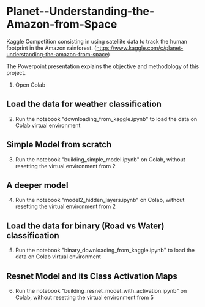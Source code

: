 # Planet--Understanding-the-Amazon-from-Space
Kaggle Competition consisting in using satellite data to track the human footprint in the Amazon rainforest. (https://www.kaggle.com/c/planet-understanding-the-amazon-from-space)

The Powerpoint presentation explains the objective and methodology of this project.

1. Open Colab

## Load the data for weather classification
2. Run the notebook "downloading_from_kaggle.ipynb" to load the data on Colab virtual environment

## Simple Model from scratch 
3. Run the notebook "building_simple_model.ipynb" on Colab, without resetting the virtual environment from 2

## A deeper model
4. Run the notebook "model2_hidden_layers.ipynb" on Colab, without resetting the virtual environment from 2

## Load the data for binary (Road vs Water) classification
5. Run the notebook "binary_downloading_from_kaggle.ipynb" to load the data on Colab virtual environment

## Resnet Model and its Class Activation Maps
6. Run the notebook "building_resnet_model_with_activation.ipynb" on Colab, without resetting the virtual environment from 5
